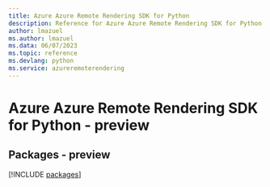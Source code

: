 ```yaml
---
title: Azure Azure Remote Rendering SDK for Python
description: Reference for Azure Azure Remote Rendering SDK for Python
author: lmazuel
ms.author: lmazuel
ms.data: 06/07/2023
ms.topic: reference
ms.devlang: python
ms.service: azureremoterendering
---
```

# Azure Azure Remote Rendering SDK for Python - preview
## Packages - preview
[!INCLUDE [packages](azure-remote-rendering-index.md)]